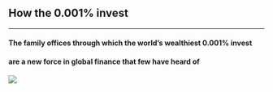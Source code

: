 ## How the 0.001% invest

-----

#### The family offices through which the world’s wealthiest 0.001% invest  
#### are a new force in global finance that few have heard of

![ ](https://www.economist.com/sites/default/files/imagecache/1280-width/images/print-edition/20181215_LDD002_0.jpg)
